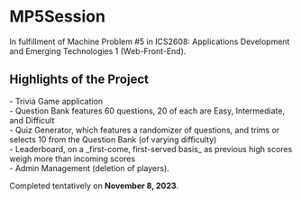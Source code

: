 # MP5Session

In fulfillment of Machine Problem #5 in ICS2608: Applications Development and Emerging Technologies 1 (Web-Front-End).

<h2>Highlights of the Project</h2>
- Trivia Game application <br>
- Question Bank features 60 questions, 20 of each are Easy, Intermediate, and Difficult <br>
- Quiz Generator, which features a randomizer of questions, and trims or selects 10 from the Question Bank (of varying difficulty)  <br>
- Leaderboard, on a _first-come, first-served basis_ as previous high scores weigh more than incoming scores <br>
- Admin Management (deletion of players).  <br>

Completed tentatively on **November 8, 2023**.
